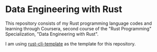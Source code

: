 # Data Engineering with Rust

This repository consists of my Rust programming language codes and learning through Coursera, second course of the "Rust Programming" Specialization, "Data Engineering with Rust".

I am using [rust-cli-template][1] as the template for this repository.

[1]: <https://github.com/kbknapp/rust-cli-template>

